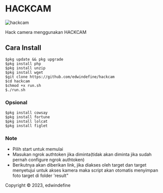 # HACKCAM
![hackcam](https://user-images.githubusercontent.com/71983420/217841258-abeb72d3-7560-464d-8cec-df6fd8158bf1.png)

Hack camera menggunakan HACKCAM


## Cara Install
```
$pkg update && pkg upgrade
$pkg install php
$pkg install unzip
$pkg install wget
$git clone https://github.com/edwindefine/hackcam
$cd hackcam
$chmod +x run.sh
$./run.sh
```

### Opsional
```
$pkg install cowsay
$pkg install fortune
$pkg install lolcat
$pkg install figlet
```

### Note
- Pilih start untuk memulai
- Masukan ngrok authtoken jika diminta(tidak akan diminta jika sudah pernah configure ngrok authtoken)
- Berikutnya akan diberikan link, jika diakses oleh target dan target menyetujui untuk akses kamera maka script akan otomatis menyimpan foto target di folder 'result"


Copyright © 2023, edwindefine
